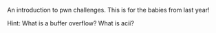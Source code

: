An introduction to pwn challenges. This is for the babies from last year!

Hint: What is a buffer overflow? What is acii?
